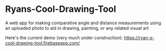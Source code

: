 # Ryans-Cool-Drawing-Tool
A web app for making comparative angle and distance measurements using an uploaded photo to aid in drawing, painting, or any related visual art

Here's the current demo (very much under construction):
https://ryan-s-cool-drawing-tool.firebaseapp.com/
